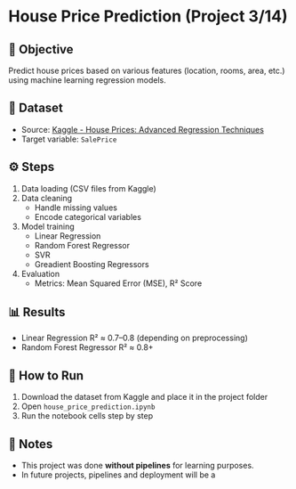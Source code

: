 # House Price Prediction (Project 3/14)

## 📌 Objective
Predict house prices based on various features (location, rooms, area, etc.) using machine learning regression models.

## 📂 Dataset
- Source: [Kaggle - House Prices: Advanced Regression Techniques](https://www.kaggle.com/c/house-prices-advanced-regression-techniques)
- Target variable: `SalePrice`

## ⚙️ Steps
1. Data loading (CSV files from Kaggle)
2. Data cleaning
   - Handle missing values
   - Encode categorical variables
3. Model training
   - Linear Regression
   - Random Forest Regressor
   - SVR
   - Greadient Boosting Regressors
4. Evaluation
   - Metrics: Mean Squared Error (MSE), R² Score

## 📊 Results
- Linear Regression R² ≈ 0.7–0.8 (depending on preprocessing)
- Random Forest Regressor R² ≈ 0.8+

## 🚀 How to Run
1. Download the dataset from Kaggle and place it in the project folder
2. Open `house_price_prediction.ipynb`
3. Run the notebook cells step by step

## 📝 Notes
- This project was done **without pipelines** for learning purposes.
- In future projects, pipelines and deployment will be a
